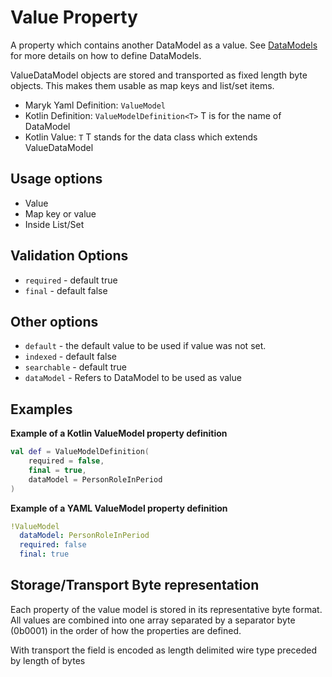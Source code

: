 # Value Property
A property which contains another DataModel as a value. See 
[DataModels](../../datamodel.md) for more details on how to define DataModels.

ValueDataModel objects are stored and transported as fixed length byte objects.
This makes them usable as map keys and list/set items.

- Maryk Yaml Definition: `ValueModel`
- Kotlin Definition: `ValueModelDefinition<T>` T is for the name of DataModel
- Kotlin Value: `T` T stands for the data class which extends ValueDataModel 

## Usage options
- Value
- Map key or value
- Inside List/Set

## Validation Options
- `required` - default true
- `final` - default false

## Other options
- `default` - the default value to be used if value was not set.
- `indexed` - default false
- `searchable` - default true
- `dataModel` - Refers to DataModel to be used as value

## Examples

**Example of a Kotlin ValueModel property definition**
```kotlin
val def = ValueModelDefinition(
    required = false,
    final = true,
    dataModel = PersonRoleInPeriod
)
```

**Example of a YAML ValueModel property definition**
```yaml
!ValueModel
  dataModel: PersonRoleInPeriod
  required: false
  final: true
```

## Storage/Transport Byte representation
Each property of the value model is stored in its representative byte format. All 
values are combined into one array separated by a separator byte (0b0001) in the
order of how the properties are defined.

With transport the field is encoded as length delimited wire type preceded by length of bytes
